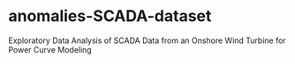 # anomalies-SCADA-dataset
Exploratory Data Analysis of SCADA Data from an Onshore Wind Turbine for Power Curve Modeling
